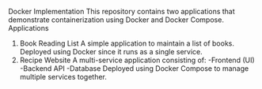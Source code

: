 Docker Implementation
This repository contains two applications that demonstrate containerization using Docker and Docker Compose.
Applications
1. Book Reading List
  A simple application to maintain a list of books.
  Deployed using Docker since it runs as a single service.
2. Recipe Website
  A multi-service application consisting of:
  -Frontend (UI)
  -Backend API
  -Database
  Deployed using Docker Compose to manage multiple services together.
